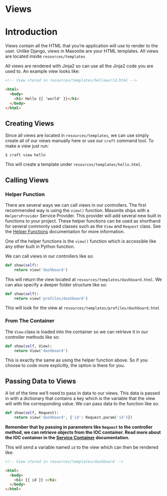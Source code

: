# Views

# Introduction

Views contain all the HTML that you’re application will use to render to the user. Unlike Django, views in Masonite are your HTML templates. All views are located inside `resources/templates`

All views are rendered with Jinja2 so can use all the Jinja2 code you are used to. An example view looks like:

```html
<!-- View stored in resources/templates/helloworld.html -->

<html>
  <body>
    <h1> Hello {{ 'world' }}</h1>
  </body>
</html>
```

## Creating Views

Since all views are located in `resources/templates`, we can use simply create all of our views manually here or use our `craft` command tool. To make a view just run:

```
$ craft view hello
```

This will create a template under `resources/templates/hello.html`.

## Calling Views

### Helper Function

There are several ways we can call views in our controllers. The first recommended way is using the `view()` function. Masonite ships with a `HelpersProvider` Service Provider. This provider will add several new built in functions to your project. These helper functions can be used as shorthand for several commonly used classes such as the `View` and `Request` class. See the [Helper Functions](/helper-functions.md) documentation for more information.

One of the helper functions is the `view()` function which is accessible like any other built in Python function.

We can call views in our controllers like so:

```python
def show(self):
    return view('dashboard')
```

This will return the view located at `resources/templates/dashboard.html`. We can also specify a deeper folder structure like so:

```python
def show(self):
    return view('profiles/dashboard')
```

This will look for the view at `resources/templates/profiles/dashboard.html`

### From The Container

The `View` class is loaded into the container so we can retrieve it in our controller methods like so:

```python
def show(self, View):
    return View('dashboard')
```

This is exactly the same as using the helper function above. So if you choose to code more explicitly, the option is there for you.

## Passing Data to Views

A lot of the time we’ll need to pass in data to our views. This data is passed in with a dictionary that contains a key which is the variable that the view will with the corresponding value. We can pass data to the function like so:

```python
def show(self, Request):
    return view('dashboard', {'id': Request.param('id')})
```

**Remember that by passing in parameters like **`Request`** to the controller method, we can retrieve objects from the IOC container. Read more about the IOC container in the [Service Container](/service-container.md) documentation.**

This will send a variable named `id` to the view which can then be rendered like:

```html
<!-- View stored in resources/templates/dashboard -->

<html>
  <body>
    <h1> {{ id }} </h1>
  </body>
</html>
```



